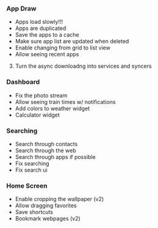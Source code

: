 ### App Draw
* Apps load slowly!!!
* Apps are duplicated
* Save the apps to a cache
* Make sure app list are updated when deleted
*  Enable changing from grid to list view
* Allow seeing recent apps

3. Turn the async downloadng into services and syncers

### Dashboard
* Fix the photo stream
* Allow seeing train times w/ notifications
* Add colors to weather widget
* Calculator widget

### Searching
* Search through contacts
* Search through the web
* Search through apps if possible
* Fix searching
* Fix search ui

### Home Screen
* Enable cropping the wallpaper (v2)
* Allow dragging favorites
* Save shortcuts
* Bookmark webpages (v2)
